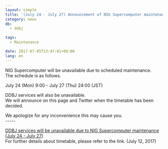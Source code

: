 ```yaml
---
layout: simple
title: '(July 24 - July 27) Announcement of NIG Supercomputer maintenance'
category: news
db:
  - ddbj

tags:
  - Maintenance

date: 2017-07-05T13:47:01+09:00
lang: en
---
```


<p>NIG Supercomputer will be unavailable due to scheduled maintenance.<br>The schedule is as follows.</p>

<p>July 24 (Mon) 9:00 - July 27 (Thu) 24:00 (JST)</p>

<p>DDBJ services will also be unavailable.<br>We will announce on this page and Twitter when the timetable has been decided.</p>

<p>We apologize for any inconvenience this may cause you.<br>-----</p>

<p><a href="/news/en/2017-07-12-e.html">DDBJ services will be unavailable due to NIG Supercomputer maintenance (July 24 - July 27)</a><br>For further details about timetable, please refer to the link. (July 12, 2017)</p>
